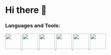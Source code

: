 # Hi there 👋

### Languages and Tools:
<p align="left" >
  <a href="https://www.w3schools.com/cs/index.php">
    <img src="https://cdn-icons-png.flaticon.com/512/6132/6132221.png" width="50" />
  </a>
    <a href="https://www.python.org/">
    <img src="https://cdn3.iconfinder.com/data/icons/logos-and-brands-adobe/512/267_Python-512.png" width="50" />
  </a>
    <a href="https://www.w3schools.com/html/">
    <img src="https://cdn-icons-png.flaticon.com/512/919/919827.png" width="50" />
  </a>
    <a href="https://www.w3schools.com/css/">
    <img src="https://cdn-icons-png.flaticon.com/512/5968/5968242.png" width="50" />
  </a>
    <a href="https://www.javascript.com/">
    <img src="https://cdn-icons-png.flaticon.com/512/5968/5968292.png" width="50" />
  </a>
     <a href="https://reactjs.org/">
    <img src="https://upload.wikimedia.org/wikipedia/commons/thumb/a/a7/React-icon.svg/2300px-React-icon.svg.png" width="50" />

  
</p>
